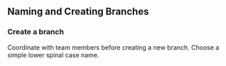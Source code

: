 ## Naming and Creating Branches

### Create a branch

Coordinate with team members before creating a new branch. Choose a simple lower spinal case name.

